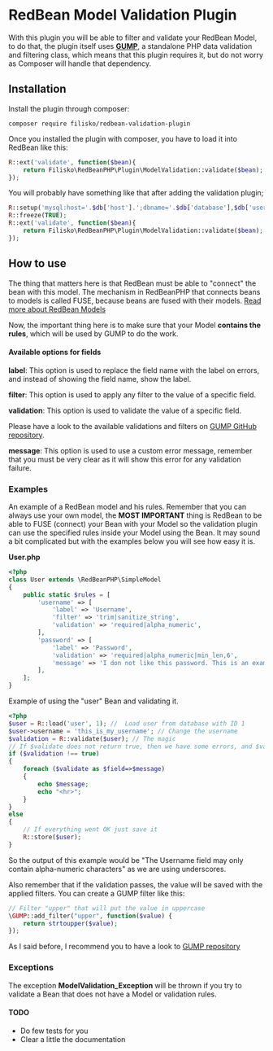 # RedBean Model Validation Plugin
With this plugin you will be able to filter and validate your RedBean Model, to do that, the plugin itself uses **[GUMP](https://github.com/Wixel/GUMP)**, a standalone PHP data validation and filtering class, which means that this plugin requires it, but do not worry as Composer will handle that dependency.

## Installation
Install the plugin through composer:

`composer require filisko/redbean-validation-plugin`

Once you installed the plugin with composer, you have to load it into RedBean like this:
```php
R::ext('validate', function($bean){
    return Filisko\RedBeanPHP\Plugin\ModelValidation::validate($bean);
});
```

You will probably have something like that after adding the validation plugin;
```php
R::setup('mysql:host='.$db['host'].';dbname='.$db['database'],$db['user'], $db['pass']);
R::freeze(TRUE);
R::ext('validate', function($bean){
    return Filisko\RedBeanPHP\Plugin\ModelValidation::validate($bean);
});
```


## How to use
The thing that matters here is that RedBean must be able to "connect" the bean with this model. The mechanism in RedBeanPHP that connects beans to models is called FUSE, because beans are fused with their models. [Read more about RedBean Models](http://www.redbeanphp.com/index.php?p=/link_beans)

Now, the important thing here is to make sure that your Model **contains the rules**, which will be used by GUMP to do the work.

#### Available options for fields

**label**: This option is used to replace the field name with the label on errors, and instead of showing the field name, show the label.

**filter**: This option is used to apply any filter to the value of a specific field.

**validation**: This option is used to validate the value of a specific field.

Please have a look to the available validations and filters on [GUMP GitHub repository](https://github.com/Wixel/GUMP).

**message**: This option is used to use a custom error message, remember that you must be very clear as it will show this error for any validation failure.

### Examples

An example of a RedBean model and his rules. Remember that you can always use your own model, the **MOST IMPORTANT** thing is RedBean to be able to FUSE (connect) your Bean with your Model so the validation plugin can use the specified rules inside your Model using the Bean. It may sound a bit complicated but with the examples below you will see how easy it is.

**User.php**
```php
<?php
class User extends \RedBeanPHP\SimpleModel
{
    public static $rules = [
        'username' => [
            'label' => 'Username',
            'filter' => 'trim|sanitize_string',
            'validation' => 'required|alpha_numeric',
        ],
        'password' => [
            'label' => 'Password',
            'validation' => 'required|alpha_numeric|min_len,6',
            'message' => 'I don not like this password. This is an example of a bad message.'
        ],
    ];
}
```

Example of using the "user" Bean and validating it.
```php
<?php
$user = R::load('user', 1); //  Load user from database with ID 1
$user->username = 'this_is_my_username'; // Change the username
$validation = R::validate($user); // The magic
// If $validate does not return true, then we have some errors, and $validate will return an array of these errors
if ($validation !== true)
{
    foreach ($validate as $field=>$message)
    {
        echo $message;
        echo "<hr>";
    }
}
else
{
    // If everything went OK just save it
    R::store($user);
}
```
So the output of this example would be "The Username field may only contain alpha-numeric characters" as we are using underscores.

Also remember that if the validation passes, the value will be saved with the applied filters. You can create a GUMP filter like this:
```php
// Filter "upper" that will put the value in uppercase
\GUMP::add_filter("upper", function($value) {
    return strtoupper($value);
});
```
As I said before, I recommend you to have a look to [GUMP repository](https://github.com/Wixel/GUMP)

### Exceptions
The exception **ModelValidation_Exception** will be thrown if you try to validate a Bean that does not have a Model or validation rules.


#### TODO
* Do few tests for you
* Clear a little the documentation
